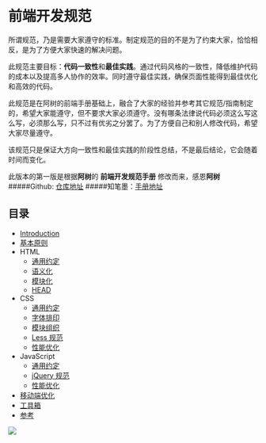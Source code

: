 # 前端开发规范


所谓规范，乃是需要大家遵守的标准。制定规范的目的不是为了约束大家，恰恰相反，是为了方便大家快速的解决问题。

此规范主要目标：**代码一致性**和**最佳实践**。通过代码风格的一致性，降低维护代码的成本以及提高多人协作的效率。同时遵守最佳实践，确保页面性能得到最佳优化和高效的代码。

此规范是在阿树的前端手册基础上，融合了大家的经验并参考其它规范/指南制定的，希望大家能遵守，但不要求大家必须遵守。没有哪条法律说代码必须这么写这么写，必须那么写，只不过有优劣之分罢了。为了方便自己和别人修改代码，希望大家尽量遵守。

该规范只是保证大方向一致性和最佳实践的阶段性总结，不是最后结论，它会随着时间而变化。

此版本的第一版是根据**阿树**的 **前端开发规范手册** 修改而来，感恩**阿树**
#####Github: [仓库地址](https://github.com/Aaaaaashu/Front-End-Style-Guide)
#####知笔墨：[手册地址](http://zhibimo.com/read/Ashu/front-end-style-guide/)

## 目录
* [Introduction](https://bradenhan.gitbooks.io/front-end/content/index.html)
* [基本原则](https://bradenhan.gitbooks.io/front-end/content/basic/index.html)
* HTML
   * [通用约定](https://bradenhan.gitbooks.io/front-end/content/html/general.html)
   * [语义化](https://bradenhan.gitbooks.io/front-end/content/html/semantic.html)
   * [模块化](https://bradenhan.gitbooks.io/front-end/content/html/structure.html)
   * [HEAD](https://bradenhan.gitbooks.io/front-end/content/html/head.html)
* CSS
   * [通用约定](https://bradenhan.gitbooks.io/front-end/content/css/general.html)
   * [字体排印](https://bradenhan.gitbooks.io/front-end/content/css/typography.html)
   * [模块组织](https://bradenhan.gitbooks.io/front-end/content/css/structure.html)
   * [Less 规范](https://bradenhan.gitbooks.io/front-end/content/css/less.html)
   * [性能优化](https://bradenhan.gitbooks.io/front-end/content/css/performance.html)
* JavaScript
   * [通用约定](https://bradenhan.gitbooks.io/front-end/content/javascript/general.html)
   * [jQuery 规范](https://bradenhan.gitbooks.io/front-end/content/javascript/jquery.html)
   * [性能优化](https://bradenhan.gitbooks.io/front-end/content/javascript/performance.html)
* [移动端优化](https://bradenhan.gitbooks.io/front-end/content/mobile-optimize/index.html)
* [工具箱](https://bradenhan.gitbooks.io/front-end/content/tool/index.html)
* [参考](https://bradenhan.gitbooks.io/front-end/content/reference/index.html)

![](https://raw.githubusercontent.com/Aaaaaashu/Front-End-Style-Guide/master/img/husky.png)
